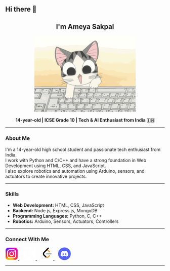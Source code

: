 ## Hi there 👋
<h2 align="center">I'm Ameya Sakpal</h2>
<div align="center"> <img src="./code.gif" /> </div>
<p align="center">
  <strong>14-year-old | ICSE Grade 10 | Tech & AI Enthusiast from India 🇮🇳</strong>
</p>

---

###  About Me

I'm a 14-year-old high school student and passionate tech enthusiast from India.  
I work with Python and C/C++ and have a strong foundation in Web Development using HTML, CSS, and JavaScript.  
I also explore robotics and automation using Arduino, sensors, and actuators to create innovative projects.

---

###  Skills

-  **Web Development:** HTML, CSS, JavaScript  
-  **Backend:** Node.js, Express.js, MongoDB  
-  **Programming Languages:** Python, C, C++  
-  **Robotics:** Arduino, Sensors, Actuators, Controllers  

---

###  Connect With Me

<p>
  <a href="https://instagram.com/ameyasakpal_" target="_blank">
    <img src="./insta.png" alt="Instagram" width="40"/>
  </a>&nbsp;&nbsp;

  <a href="https://x.com/qw3rt0z" target="_blank">
    <img src="./x.png" alt="X (Twitter)" width="40"/>
  </a>&nbsp;&nbsp;

  <a href="https://leetcode.com/qw3rt0z" target="_blank">
    <img src="./leetcode.png" alt="LeetCode" width="40"/>
  </a>&nbsp;&nbsp;

  <a href="https://discord.com/users/qw3rt0z" target="_blank">
    <img src="./discord.png" alt="Discord" width="40"/>
  </a>
</p>

---

